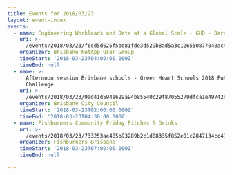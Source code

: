 ```yaml
---
title: Events for 2018/03/23
layout: event-index
events:
  - name: Engineering Workloads and Data at a Global Scale - GHD - Darren Smith
    uri: >-
      /events/2018/03/23/f6cd5d625f5bd81fde3d529b8ad5a3c126550877040ac4e0fc05fdab11674e56
    organizer: Brisbane NetApp User Group
    timeStart: '2018-03-23T04:00:00.000Z'
    timeEnd: null
  - name: >-
      Afternoon session Brisbane schools - Green Heart Schools 2018 Future BNE
      Challenge
    uri: >-
      /events/2018/03/23/9ad41d594e629a94b85540c29f87055279dfca1e49742b68b6f6779cc9b039d7
    organizer: Brisbane City Council
    timeStart: '2018-03-23T02:00:00.000Z'
    timeEnd: '2018-03-23T04:30:00.000Z'
  - name: Fishburners Community Friday Pitches & Drinks
    uri: >-
      /events/2018/03/23/733253ae485b93289b2c1d88335f852e01c2847134cc41c80c8102a53bd83552
    organizer: Fishburners Brisbane
    timeStart: '2018-03-23T07:00:00.000Z'
    timeEnd: null

---
```

